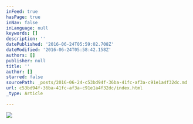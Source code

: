 ```yaml
---
inFeed: true
hasPage: true
inNav: false
inLanguage: null
keywords: []
description: ''
datePublished: '2016-06-24T05:59:02.708Z'
dateModified: '2016-06-24T05:58:42.158Z'
authors: []
publisher: null
title: ''
author: []
starred: false
sourcePath: _posts/2016-06-24-c53bd94f-36ba-41fc-af3a-c91e1a4f32dc.md
url: c53bd94f-36ba-41fc-af3a-c91e1a4f32dc/index.html
_type: Article

---
```

![](https://the-grid-user-content.s3-us-west-2.amazonaws.com/38e0dd1c-64c4-455e-9ce7-5bb9724b118d.jpg)